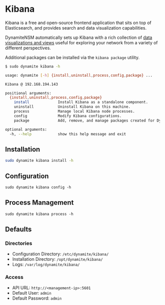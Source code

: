 # Kibana
Kibana is a free and open-source frontend application that sits on top of Elasticsearch, and provides search and data visualization capabilities.

DynamiteNSM automatically sets up Kibana with a rich collection of [data visualizations and views](/guides/for_security_analysts/kibana/packages/dynamite_investigator/)
useful for exploring your network from a variety of different perspectives.

Additional packages can be installed via the `kibana package` utility.

```bash
$ sudo dynamite kibana -h

usage: dynamite [-h] {install,uninstall,process,config,package} ...

Kibana @ 192.168.194.143

positional arguments:
  {install,uninstall,process,config,package}
    install             Install Kibana as a standalone component.
    uninstall           Uninstall Kibana on this machine.
    process             Manage local Kibana node processes.
    config              Modify Kibana configurations.
    package             Add, remove, and manage packages created for Dynamite Kibana.

optional arguments:
  -h, --help            show this help message and exit

```

## Installation
```bash
sudo dynamite kibana install -h
```

## Configuration
```markdown
sudo dynamite kibana config -h
```

## Process Management
```markdown
sudo dynamite kibana process -h
```

## Defaults

### Directories

- Configuration Directory: `/etc/dynamite/kibana/`
- Installation Directory:  `/opt/dynamite/kibana/`
- Logs: `/var/log/dynamite/kibana/`

### Access


- API URL: `http://<management-ip>:5601`
- Default User: `admin`
- Default Password: `admin`

